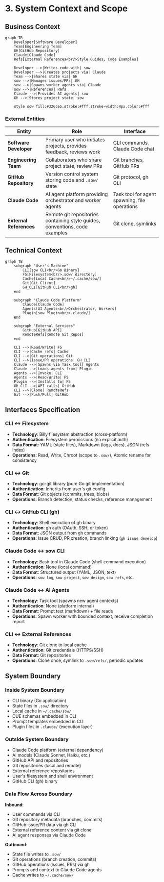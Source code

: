 # 3. System Context and Scope

## Business Context

```mermaid
graph TB
    Developer[Software Developer]
    Team[Engineering Team]
    GH[GitHub Repository]
    Claude[Claude Code]
    Refs[External References<br/>Style Guides, Code Examples]

    Developer -->|Writes code with| sow
    Developer -->|Creates projects via| Claude
    Team -->|Shares state via| GH
    sow -->|Manages issues/PRs| GH
    sow -->|Spawns worker agents via| Claude
    sow -->|References| Refs
    Claude -->|Provides AI agents| sow
    GH -->|Stores project state| sow

    style sow fill:#326ce5,stroke:#fff,stroke-width:4px,color:#fff
```

### External Entities

| Entity                  | Role                                                                        | Interface                                     |
| ----------------------- | --------------------------------------------------------------------------- | --------------------------------------------- |
| **Software Developer**  | Primary user who initiates projects, provides feedback, reviews work        | CLI commands, Claude Code chat                |
| **Engineering Team**    | Collaborators who share project state, review PRs                           | Git branches, GitHub PRs                      |
| **GitHub Repository**   | Version control system storing code and `.sow/` state                       | Git protocol, gh CLI                          |
| **Claude Code**         | AI agent platform providing orchestrator and worker agents                  | Task tool for agent spawning, file operations |
| **External References** | Remote git repositories containing style guides, conventions, code examples | Git clone, symlinks                           |

## Technical Context

```mermaid
graph TB
    subgraph "User's Machine"
        CLI[sow CLI<br/>Go Binary]
        FS[Filesystem<br/>.sow/ directory]
        Cache[Local Cache<br/>~/.cache/sow/]
        Git[Git Client]
        GH_CLI[GitHub CLI<br/>gh]
    end

    subgraph "Claude Code Platform"
        Claude[Claude Code]
        Agents[AI Agents<br/>Orchestrator, Workers]
        Plugin[sow Plugin<br/>.claude/]
    end

    subgraph "External Services"
        GitHub[GitHub API]
        RemoteRefs[Remote Git Repos]
    end

    CLI -->|Read/Write| FS
    CLI -->|Cache refs| Cache
    CLI -->|Git operations| Git
    CLI -->|Issue/PR operations| GH_CLI
    Claude -->|Spawns via Task tool| Agents
    Claude -->|Loads agents from| Plugin
    Agents -->|Invoke| CLI
    Agents -->|Read/Write| FS
    Plugin -->|Installs to| FS
    GH_CLI -->|API calls| GitHub
    CLI -->|Clone| RemoteRefs
    Git -->|Push/Pull| GitHub
```

## Interfaces Specification

### CLI ↔ Filesystem
- **Technology**: Billy filesystem abstraction (cross-platform)
- **Authentication**: Filesystem permissions (no explicit auth)
- **Data Format**: YAML (state files), Markdown (logs, docs), JSON (refs index)
- **Operations**: Read, Write, Chroot (scope to `.sow/`), Atomic rename for consistency

### CLI ↔ Git
- **Technology**: go-git library (pure Go git implementation)
- **Authentication**: Inherits from user's git config
- **Data Format**: Git objects (commits, trees, blobs)
- **Operations**: Branch detection, status checks, reference management

### CLI ↔ GitHub CLI (gh)
- **Technology**: Shell execution of gh binary
- **Authentication**: gh auth (OAuth, SSH, or token)
- **Data Format**: JSON output from gh commands
- **Operations**: Issue CRUD, PR creation, branch linking (`gh issue develop`)

### Claude Code ↔ sow CLI
- **Technology**: Bash tool in Claude Code (shell command execution)
- **Authentication**: None (local command)
- **Data Format**: Structured output (YAML, JSON, text)
- **Operations**: `sow log`, `sow project`, `sow design`, `sow refs`, etc.

### Claude Code ↔ AI Agents
- **Technology**: Task tool (spawns new agent contexts)
- **Authentication**: None (platform internal)
- **Data Format**: Prompt text (markdown) + file reads
- **Operations**: Spawn worker with bounded context, receive completion report

### CLI ↔ External References
- **Technology**: Git clone to local cache
- **Authentication**: Git credentials (HTTPS/SSH)
- **Data Format**: Git repositories
- **Operations**: Clone once, symlink to `.sow/refs/`, periodic updates

## System Boundary

### Inside System Boundary
- CLI binary (Go application)
- State files in `.sow/` directory
- Local cache in `~/.cache/sow/`
- CUE schemas embedded in CLI
- Prompt templates embedded in CLI
- Plugin files in `.claude/` (execution layer)

### Outside System Boundary
- Claude Code platform (external dependency)
- AI models (Claude Sonnet, Haiku, etc.)
- GitHub API and repositories
- Git repositories (local and remote)
- External reference repositories
- User's filesystem and shell environment
- GitHub CLI (gh) binary

### Data Flow Across Boundary
**Inbound**:
- User commands via CLI
- Git repository metadata (branches, commits)
- GitHub issue/PR data via gh CLI
- External reference content via git clone
- AI agent responses via Claude Code

**Outbound**:
- State file writes to `.sow/`
- Git operations (branch creation, commits)
- GitHub operations (issues, PRs) via gh
- Prompts and context to Claude Code agents
- Cache writes to `~/.cache/sow/`
